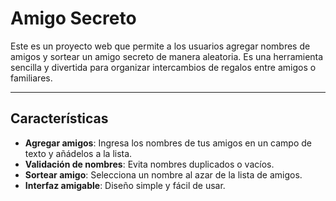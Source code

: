 # Amigo Secreto

Este es un proyecto web que permite a los usuarios agregar nombres de amigos y sortear un amigo secreto de manera aleatoria. Es una herramienta sencilla y divertida para organizar intercambios de regalos entre amigos o familiares.

---

## Características 

- **Agregar amigos**: Ingresa los nombres de tus amigos en un campo de texto y añádelos a la lista.
- **Validación de nombres**: Evita nombres duplicados o vacíos.
- **Sortear amigo**: Selecciona un nombre al azar de la lista de amigos.
- **Interfaz amigable**: Diseño simple y fácil de usar.

